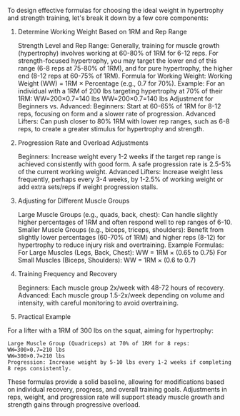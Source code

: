 To design effective formulas for choosing the ideal weight in hypertrophy and strength training, let's break it down by a few core components:
1. Determine Working Weight Based on 1RM and Rep Range

    Strength Level and Rep Range: Generally, training for muscle growth (hypertrophy) involves working at 60-80% of 1RM for 6-12 reps. For strength-focused hypertrophy, you may target the lower end of this range (6-8 reps at 75-80% of 1RM), and for pure hypertrophy, the higher end (8-12 reps at 60-75% of 1RM).
    Formula for Working Weight:
        Working Weight (WW) = 1RM × Percentage (e.g., 0.7 for 70%).
    Example: For an individual with a 1RM of 200 lbs targeting hypertrophy at 70% of their 1RM:
    WW=200×0.7=140 lbs
    WW=200×0.7=140 lbs
    Adjustment for Beginners vs. Advanced:
        Beginners: Start at 60-65% of 1RM for 8-12 reps, focusing on form and a slower rate of progression.
        Advanced Lifters: Can push closer to 80% 1RM with lower rep ranges, such as 6-8 reps, to create a greater stimulus for hypertrophy and strength.

2. Progression Rate and Overload Adjustments

    Beginners: Increase weight every 1-2 weeks if the target rep range is achieved consistently with good form. A safe progression rate is 2.5-5% of the current working weight.
    Advanced Lifters: Increase weight less frequently, perhaps every 3-4 weeks, by 1-2.5% of working weight or add extra sets/reps if weight progression stalls.

3. Adjusting for Different Muscle Groups

    Large Muscle Groups (e.g., quads, back, chest): Can handle slightly higher percentages of 1RM and often respond well to rep ranges of 6-10.
    Smaller Muscle Groups (e.g., biceps, triceps, shoulders): Benefit from slightly lower percentages (60-70% of 1RM) and higher reps (8-12) for hypertrophy to reduce injury risk and overtraining.
    Example Formulas:
        For Large Muscles (Legs, Back, Chest): WW = 1RM × (0.65 to 0.75)
        For Small Muscles (Biceps, Shoulders): WW = 1RM × (0.6 to 0.7)

4. Training Frequency and Recovery

    Beginners: Each muscle group 2x/week with 48-72 hours of recovery.
    Advanced: Each muscle group 1.5-2x/week depending on volume and intensity, with careful monitoring to avoid overtraining.

5. Practical Example

For a lifter with a 1RM of 300 lbs on the squat, aiming for hypertrophy:

    Large Muscle Group (Quadriceps) at 70% of 1RM for 8 reps:
    WW=300×0.7=210 lbs
    WW=300×0.7=210 lbs
    Progression: Increase weight by 5-10 lbs every 1-2 weeks if completing 8 reps consistently.

These formulas provide a solid baseline, allowing for modifications based on individual recovery, progress, and overall training goals. Adjustments in reps, weight, and progression rate will support steady muscle growth and strength gains through progressive overload.